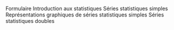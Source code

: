 Formulaire
Introduction aux statistiques
Séries statistiques simples
Représentations graphiques de séries statistiques simples
Séries statistiques doubles
